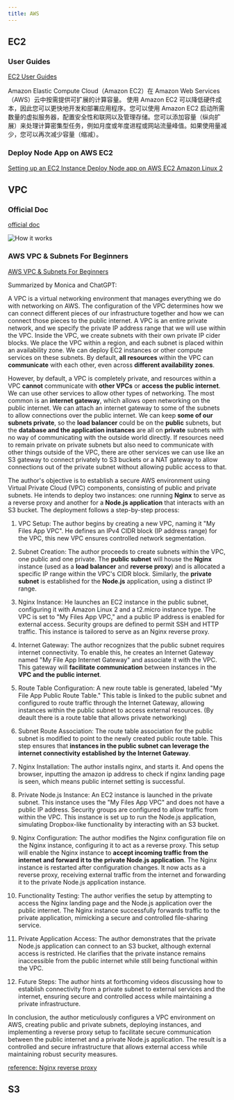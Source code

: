 ```yaml
---
title: AWS
---
```

## EC2

### User Guides

[EC2 User Guides](https://docs.aws.amazon.com/zh_cn/AWSEC2/latest/UserGuide/concepts.html)

Amazon Elastic Compute Cloud（Amazon EC2）在 Amazon Web Services（AWS）云中按需提供可扩展的计算容量。
使用 Amazon EC2 可以降低硬件成本，因此您可以更快地开发和部署应用程序。您可以使用 Amazon EC2 启动所需数量的虚拟服务器，配置安全性和联网以及管理存储。您可以添加容量（纵向扩展）来处理计算密集型任务，例如月度或年度进程或网站流量峰值。如果使用量减少，您可以再次减少容量（缩减）。

### Deploy Node App on AWS EC2

[Setting up an EC2 Instance Deploy Node app on AWS EC2 Amazon Linux 2](https://www.youtube.com/watch?v=oHAQ3TzUTro)

## VPC

### Official Doc

[official doc](https://aws.amazon.com/vpc/)

![How it works](https://d1.awsstatic.com/Digital%20Marketing/House/Hero/products/ec2/VPC/Product-Page-Diagram_Amazon-VPC_HIW%402x.f33b1976a62ff4600a1a8fd65e94057b43d9d917.png)

### AWS VPC & Subnets For Beginners

[AWS VPC & Subnets For Beginners](https://www.youtube.com/watch?v=TUTqYEZZUdc)

Summarized by Monica and ChatGPT:

A VPC is a virtual networking environment that manages everything we do with networking on AWS. The configuration of the VPC determines how we can connect different pieces of our infrastructure together and how we can connect those pieces to the public internet. A VPC is an entire private network, and we specify the private IP address range that we will use within the VPC. Inside the VPC, we create subnets with their own private IP cider blocks. We place the VPC within a region, and each subnet is placed within an availability zone. We can deploy EC2 instances or other compute services on these subnets. By default, **all resources** within the VPC can **communicate** with each other, even across **different availability zones**. 

However, by default, a VPC is completely private, and resources within a VPC **cannot** communicate with **other VPCs** or **access the public internet**. We can use other services to allow other types of networking. The most common is an **internet gateway**, which allows open networking on the public internet. We can attach an internet gateway to some of the subnets to allow connections over the public internet. We can keep **some of our subnets private**, so the **load balancer** could be on the **public** subnets, but the **database and the application instances** are all on **private** subnets with no way of communicating with the outside world directly. If resources need to remain private on private subnets but also need to communicate with other things outside of the VPC, there are other services we can use like an S3 gateway to connect privately to S3 buckets or a NAT gateway to allow connections out of the private subnet without allowing public access to that.

The author's objective is to establish a secure AWS environment using Virtual Private Cloud (VPC) components, consisting of public and private subnets. He intends to deploy two instances: one running **Nginx** to serve as a reverse proxy and another for a **Node.js application** that interacts with an S3 bucket. The deployment follows a step-by-step process:

1. VPC Setup: The author begins by creating a new VPC, naming it "My Files App VPC". He defines an IPv4 CIDR block (IP address range) for the VPC, this new VPC ensures controlled network segmentation.

2. Subnet Creation: The author proceeds to create subnets within the VPC, one public and one private. The **public subnet** will house the **Nginx** instance (used as a **load balancer** and **reverse proxy**) and is allocated a specific IP range within the VPC's CIDR block. Similarly, the **private subnet** is established for the **Node.js** application, using a distinct IP range.

3. Nginx Instance: He launches an EC2 instance in the public subnet, configuring it with Amazon Linux 2 and a t2.micro instance type. The VPC is set to "My Files App VPC," and a public IP address is enabled for external access. Security groups are defined to permit SSH and HTTP traffic. This instance is tailored to serve as an Nginx reverse proxy.

4. Internet Gateway: The author recognizes that the public subnet requires internet connectivity. To enable this, he creates an Internet Gateway named "My File App Internet Gateway" and associate it with the VPC. This gateway will **facilitate communication** between instances in the **VPC and the public internet**.

5. Route Table Configuration: A new route table is generated, labeled "My File App Public Route Table." This table is linked to the public subnet and configured to route traffic through the Internet Gateway, allowing instances within the public subnet to access external resources. (By deault there is a route table that allows private networking)

6. Subnet Route Association: The route table association for the public subnet is modified to point to the newly created public route table. This step ensures that **instances in the public subnet can leverage the internet connectivity established by the Internet Gateway**.

7. Nginx Installation: The author installs nginx, and starts it. And opens the browser, inputting the amazon ip address to check if nginx landing page is seen, which means public internet setting is successful.

8. Private Node.js Instance: An EC2 instance is launched in the private subnet. This instance uses the "My Files App VPC" and does not have a public IP address. Security groups are configured to allow traffic from within the VPC. This instance is set up to run the Node.js application, simulating Dropbox-like functionality by interacting with an S3 bucket.

9. Nginx Configuration: The author modifies the Nginx configuration file on the Nginx instance, configuring it to act as a reverse proxy. This setup will enable the Nginx instance to **accept incoming traffic from the internet and forward it to the private Node.js application**. The Nginx instance is restarted after configuration changes. It now acts as a reverse proxy, receiving external traffic from the internet and forwarding it to the private Node.js application instance.

10. Functionality Testing: The author verifies the setup by attempting to access the Nginx landing page and the Node.js application over the public internet. The Nginx instance successfully forwards traffic to the private application, mimicking a secure and controlled file-sharing service.

11. Private Application Access: The author demonstrates that the private Node.js application can connect to an S3 bucket, although external access is restricted. He clarifies that the private instance remains inaccessible from the public internet while still being functional within the VPC.

12. Future Steps: The author hints at forthcoming videos discussing how to establish connectivity from a private subnet to external services and the internet, ensuring secure and controlled access while maintaining a private infrastructure.

In conclusion, the author meticulously configures a VPC environment on AWS, creating public and private subnets, deploying instances, and implementing a reverse proxy setup to facilitate secure communication between the public internet and a private Node.js application. The result is a controlled and secure infrastructure that allows external access while maintaining robust security measures.

[reference: Nginx reverse proxy](https://www.youtube.com/watch?v=_EBARqreeao)

## S3

